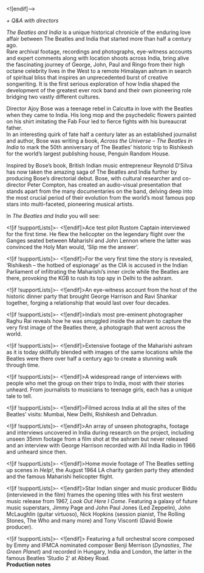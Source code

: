 <![endif]-->

_+ Q&A with directors_

_The Beatles and India_ is a unique historical chronicle of the enduring love affair between The Beatles and India that started more than half a century ago.  
Rare archival footage, recordings and photographs, eye-witness accounts and expert comments along with location shoots across India, bring alive the fascinating journey of George, John, Paul and Ringo from their high octane celebrity lives in the West to a remote Himalayan ashram in search of spiritual bliss that inspires an unprecedented burst of creative songwriting. It is the first serious exploration of how India shaped the development of the greatest ever rock band and their own pioneering role bridging two vastly different cultures.

Director Ajoy Bose was a teenage rebel in Calcutta in love with the Beatles when they came to India. His long mop and the psychedelic flowers painted on his shirt imitating the Fab Four led to fierce fights with his bureaucrat father.  
In an interesting quirk of fate half a century later as an established journalist and author, Bose was writing a book, _Across the Universe – The Beatles in India_ to mark the 50th anniversary of The Beatles’ historic trip to Rishikesh for the world’s largest publishing house, Penguin Random House.

Inspired by Bose’s book, British Indian music entrepreneur Reynold D’Silva has now taken the amazing saga of The Beatles and India further by producing Bose’s directorial debut. Bose, with cultural researcher and co-director Peter Compton, has created an audio-visual presentation that stands apart from the many documentaries on the band, delving deep into the most crucial period of their evolution from the world’s most famous pop stars into multi-faceted, pioneering musical artists.

In _The Beatles and India_ you will see:

<![if !supportLists]>- <![endif]>Ace test pilot Rustom Captain interviewed for the first time. He flew the helicopter on the legendary flight over the Ganges seated between Maharishi and John Lennon where the latter was convinced the Holy Man would, ‘Slip me the answer’.

<![if !supportLists]>- <![endif]>For the very first time the story is revealed, ‘Rishikesh – the hotbed of espionage’ as the CIA is accused in the Indian Parliament of infiltrating the Maharishi’s inner circle while the Beatles are there, provoking the KGB to rush its top spy in Delhi to the ashram.

<![if !supportLists]>- <![endif]>An eye-witness account from the host of the historic dinner party that brought George Harrison and Ravi Shankar together, forging a relationship that would last over four decades.

<![if !supportLists]>- <![endif]>India’s most pre-eminent photographer Raghu Rai reveals how he was smuggled inside the ashram to capture the very first image of the Beatles there, a photograph that went across the world.

<![if !supportLists]>- <![endif]>Extensive footage of the Maharishi ashram as it is today skillfully blended with images of the same locations while the Beatles were there over half a century ago to create a stunning walk through time.

<![if !supportLists]>- <![endif]>A widespread range of interviews with people who met the group on their trips to India, most with their stories unheard. From journalists to musicians to teenage girls, each has a unique tale to tell.

<![if !supportLists]>- <![endif]>Filmed across India at all the sites of the Beatles’ visits: Mumbai, New Delhi, Rishikesh and Dehradun.

<![if !supportLists]>- <![endif]>An array of unseen photographs, footage and interviews uncovered in India during research on the project, including unseen 35mm footage from a film shot at the ashram but never released and an interview with George Harrison recorded with All India Radio in 1966 and unheard since then.

<![if !supportLists]>- <![endif]>Home movie footage of The Beatles setting up scenes in _Help!_, the August 1964 LA charity garden party they attended and the famous Maharishi helicopter flight.

<![if !supportLists]>- <![endif]>Star Indian singer and music producer Biddu (interviewed in the film) frames the opening titles with his first western music release from 1967, _Look Out Here I Come_. Featuring a galaxy of future music superstars, Jimmy Page and John Paul Jones (Led Zeppelin), John McLaughlin (guitar virtuoso), Nick Hopkins (session pianist, The Rolling Stones, The Who and many more) and Tony Visconti (David Bowie producer).

\<![if !supportLists]>- <![endif]> Featuring a full orchestral score composed by Emmy and IFMCA nominated composer Benji Merrison (_Dynasties_, _The Green Planet_) and recorded in Hungary, India and London, the latter in the famous Beatles ‘Studio 2’ at Abbey Road.<br>
**Production notes**
<!--stackedit_data:
eyJoaXN0b3J5IjpbNzY5MjM3NTYxXX0=
-->